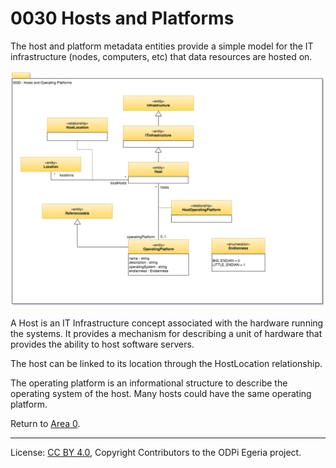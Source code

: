 <!-- SPDX-License-Identifier: CC-BY-4.0 -->
<!-- Copyright Contributors to the ODPi Egeria project. -->

# 0030 Hosts and Platforms

The host and platform metadata entities provide a simple model for the
IT infrastructure (nodes, computers, etc) that data resources are hosted on.

![UML](0030-Hosts-and-Platforms.png)

A Host is an IT Infrastructure concept associated with the hardware running the systems.
It provides a mechanism for describing a unit of hardware that provides the ability to host software servers.

The host can be linked to its location through the HostLocation relationship.

The operating platform is an informational structure to describe the
operating system of the host.
Many hosts could have the same operating platform.


Return to [Area 0](Area-0-models.md).

----
License: [CC BY 4.0](https://creativecommons.org/licenses/by/4.0/),
Copyright Contributors to the ODPi Egeria project.